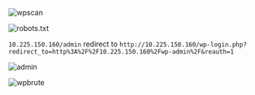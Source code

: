 
![wpscan](https://user-images.githubusercontent.com/59768512/152354724-03a29621-df1f-438f-8fe7-a5e1ccd7a163.png)

![robots.txt](https://user-images.githubusercontent.com/59768512/152354867-6a364ba4-9370-44ee-a746-de3b79ec13ac.png)


`10.225.150.160/admin` redirect to `http://10.225.150.160/wp-login.php?redirect_to=http%3A%2F%2F10.225.150.160%2Fwp-admin%2F&reauth=1`

![admin](https://user-images.githubusercontent.com/59768512/152354961-d49d19a1-0f5e-4793-92c7-04fdc1484d28.png)

![wpbrute](https://user-images.githubusercontent.com/59768512/152354596-62286464-89d2-4210-a0bc-732890f5c6cf.png)
